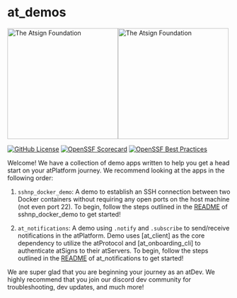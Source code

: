 # at_demos

<a href="https://atsign.com#gh-light-mode-only"><img width=250px src="https://atsign.com/wp-content/uploads/2022/05/atsign-logo-horizontal-color2022.svg#gh-light-mode-only" alt="The Atsign Foundation"></a><a href="https://atsign.com#gh-dark-mode-only"><img width=250px src="https://atsign.com/wp-content/uploads/2023/08/atsign-logo-horizontal-reverse2022-Color.svg#gh-dark-mode-only" alt="The Atsign Foundation"></a>


[![GitHub License](https://img.shields.io/badge/license-BSD3-blue.svg)](./LICENSE)
[![OpenSSF Scorecard](https://api.securityscorecards.dev/projects/github.com/atsign-foundation/at_demos/badge)](https://api.securityscorecards.dev/projects/github.com/atsign-foundation/at_demos)
[![OpenSSF Best Practices](https://www.bestpractices.dev/projects/8110/badge)](https://www.bestpractices.dev/projects/8110)

Welcome! We have a collection of demo apps written to help you get a head start on your atPlatform journey. We recommend looking at the apps in the following order:

1. `sshnp_docker_demo`: A demo to establish an SSH connection between two Docker containers without requiring any open ports on the host machine (not even port 22). To begin, follow the steps outlined in the [README](./sshnp_docker_demo/README.md) of sshnp_docker_demo to get started!

2. `at_notifications`: A demo using `.notify` and `.subscribe` to send/receive notifications in the atPlatform. Demo uses [at_client] as the core dependency to utilize the atProtocol and [at_onboarding_cli] to authenticate atSigns to their atServers. To begin, follow the steps outlined in the [README](./at_notifications/README.md) of at_notifications to get started!


We are super glad that you are beginning your journey as an atDev. We highly recommend that you join our discord dev community for troubleshooting, dev updates, and much more!
